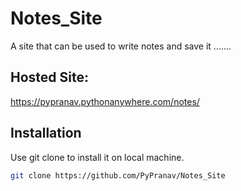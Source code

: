 # Notes_Site
A site that can be used to write notes and save it .......
  
## Hosted Site:
https://pypranav.pythonanywhere.com/notes/
  
## Installation 
Use git clone to install it on local machine.
```bash
git clone https://github.com/PyPranav/Notes_Site
```
